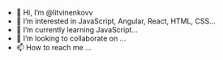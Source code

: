 - 👋 Hi, I’m @litvinenkovv
- 👀 I’m interested in JavaScript, Angular, React, HTML, CSS...
- 🌱 I’m currently learning JavaScript...
- 💞️ I’m looking to collaborate on ...
- 📫 How to reach me ...

<!---
litvinenkovv/litvinenkovv is a ✨ special ✨ repository because its `README.md` (this file) appears on your GitHub profile.
You can click the Preview link to take a look at your changes.
--->
